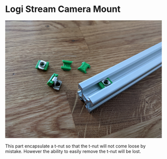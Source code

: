 # Logi Stream Camera Mount

![image info](./images/fix-t-nut-in-2020-profile.jpg)

This part encapsulate a t-nut so that the t-nut will not come loose by mistake. However the ability to easily remove the t-nut will be lost.